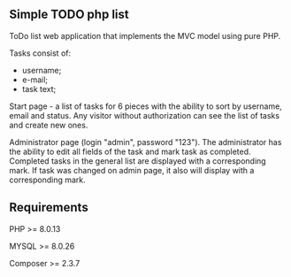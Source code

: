 ## Simple TODO php list

ToDo list web application that implements the MVC model using pure PHP.

Tasks consist of:
- username;
- e-mail;
- task text;

Start page - a list of tasks for 6 pieces with the ability to sort by username, email and status. Any visitor without authorization can see the list of tasks and create new ones.

Administrator page (login "admin", password "123"). The administrator has the ability to edit all fields of the task and mark task as completed. Completed tasks in the general list are displayed with a corresponding mark. If task was changed on admin page, it also will display with a corresponding mark.

## Requirements

PHP >= 8.0.13

MYSQL >= 8.0.26

Composer >= 2.3.7
